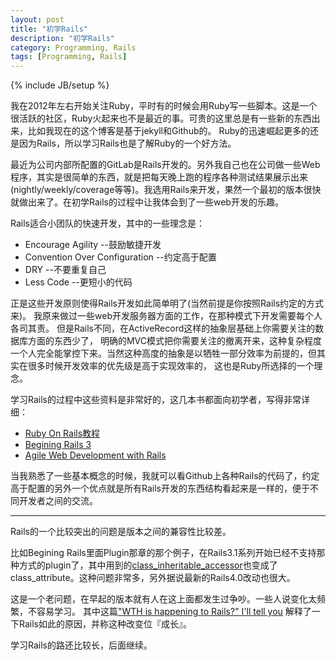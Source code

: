 ```yaml
---
layout: post
title: "初学Rails"
description: "初学Rails"
category: Programming, Rails
tags: [Programming, Rails]
---
```

{% include JB/setup %}

我在2012年左右开始关注Ruby，平时有的时候会用Ruby写一些脚本。这是一个很活跃的社区，Ruby火起来也不是最近的事。可贵的这里总是有一些新的东西出来，比如我现在的这个博客是基于jekyll和Github的。
Ruby的迅速崛起更多的还是因为Rails，所以学习Rails也是了解Ruby的一个好方法。

最近为公司内部所配置的GitLab是Rails开发的。另外我自己也在公司做一些Web程序，其实是很简单的东西，就是把每天晚上跑的程序各种测试结果展示出来(nightly/weekly/coverage等等)。我选用Rails来开发，果然一个最初的版本很快就做出来了。在初学Rails的过程中让我体会到了一些web开发的乐趣。


Rails适合小团队的快速开发，其中的一些理念是：

<ul>
<li>Encourage Agility             --鼓励敏捷开发 </li>
<li>Convention Over Configuration --约定高于配置 </li>
<li>DRY                           --不要重复自己 </li>
<li>Less Code                     --更短小的代码 </li>
</ul>

正是这些开发原则使得Rails开发如此简单明了(当然前提是你按照Rails约定的方式来)。
我原来做过一些web开发服务器方面的工作，在那种模式下开发需要每个人各司其责。
但是Rails不同，在ActiveRecord这样的抽象层基础上你需要关注的数据库方面的东西少了，
明确的MVC模式把你需要关注的撤离开来，这种复杂程度一个人完全能掌控下来。当然这种高度的抽象是以牺牲一部分效率为前提的，但其实在很多时候开发效率的优先级是高于实现效率的，
这也是Ruby所选择的一个理念。 

学习Rails的过程中这些资料是非常好的，这几本书都面向初学者，写得非常详细：

- [Ruby On Rails教程](http://railstutorial-china.org/)
- [Begining Rails 3](http://book.douban.com/subject/4005707/)
- [Agile Web Development with Rails](http://book.douban.com/subject/1416743/)

当我熟悉了一些基本概念的时候，我就可以看Github上各种Rails的代码了，约定高于配置的另外一个优点就是所有Rails开发的东西结构看起来是一样的，便于不同开发者之间的交流。

--------------------------------------------

Rails的一个比较突出的问题是版本之间的兼容性比较差。

比如Begining Rails里面Plugin那章的那个例子，在Rails3.1系列开始已经不支持那种方式的plugin了，其中用到的[class_inheritable_accessor](http://stackoverflow.com/questions/12313621/undefined-method-class-inheritable-accessor-for-activerecordextensionssqlite)也变成了class_attribute。这种问题非常多，另外据说最新的Rails4.0改动也很大。

这是一个老问题，在早起的版本就有人在这上面都发生过争吵。一些人说变化太频繁，不容易学习。
其中这篇["WTH is happening to Rails?" I'll tell you](http://erniemiller.org/2011/06/14/wth-is-happening-to-rails-ill-tell-you/) 
解释了一下Rails如此的原因，并称这种改变位『成长』。

学习Rails的路还比较长，后面继续。

